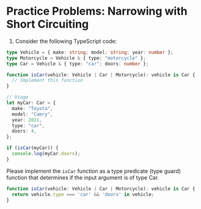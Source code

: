 # Practice Problems: Narrowing with Short Circuiting

1. Consider the following TypeScript code:

```ts
type Vehicle = { make: string; model: string; year: number };
type Motorcycle = Vehicle & { type: "motorcycle" };
type Car = Vehicle & { type: "car"; doors: number };

function isCar(vehicle: Vehicle | Car | Motorcycle): vehicle is Car {
  // Implement this function
}

// Usage
let myCar: Car = {
  make: "Toyota",
  model: "Camry",
  year: 2021,
  type: "car",
  doors: 4,
};

if (isCar(myCar)) {
  console.log(myCar.doors);
}
```

Please implement the `isCar` function as a type predicate (type guard) function that determines if the input argument is of type Car.

```ts
function isCar(vehicle: Vehicle | Car | Motorcycle): vehicle is Car {
  return vehicle.type === 'car' && 'doors' in vehicle;
}
```
